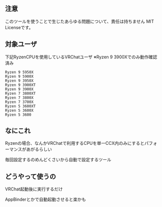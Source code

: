 ## 注意
このツールを使うことで生じたあらゆる問題について、責任は持ちません
MIT Licenseです。

## 対象ユーザ

下記RyzenCPUを使用しているVRChatユーザ
※Ryzen 9 3900Xでのみ動作確認済み

```
Ryzen 9 5950X
Ryzen 9 5900X
Ryzen 9 3950X
Ryzen 9 3900XT
Ryzen 9 3900X
Ryzen 7 3800XT
Ryzen 7 3800X
Ryzen 7 3700X
Ryzen 5 3600XT
Ryzen 5 3600X
Ryzen 5 3600
```

## なにこれ

Ryzenの場合、なんかVRChatで利用するCPUを単一CCX内のみにするとパフォーマンスがあがるらしい

毎回設定するのめんどくさいから自動で設定するツール

## どうやって使うの

VRChat起動後に実行するだけ

AppBinderとかで自動起動させると楽かも
